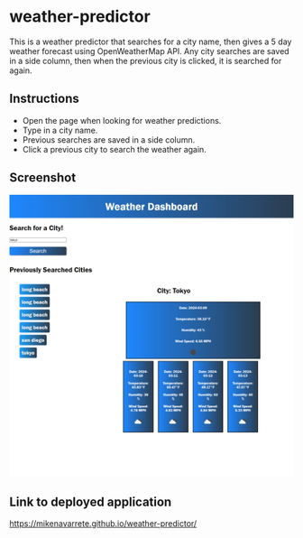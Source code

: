 # weather-predictor
This is a weather predictor that searches for a city name, then gives a 5 day weather forecast using OpenWeatherMap API. Any city searches are saved in a side column, then when the previous city is clicked, it is searched for again.
## Instructions
- Open the page when looking for weather predictions. 
- Type in a city name.
- Previous searches are saved in a side column.
- Click a previous city to search the weather again.

## Screenshot 
![Screenshot of Weather Predictor](./assets/screenshot.jpg)

## Link to deployed application 
https://mikenavarrete.github.io/weather-predictor/